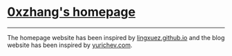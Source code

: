 # [0xzhang's homepage](https://0xzhang.github.io)
------


The homepage website has been inspired by [lingxuez.github.io](https://lingxuez.github.io/) and 
the blog website has been inspired by [yurichev.com](https://yurichev.com/).